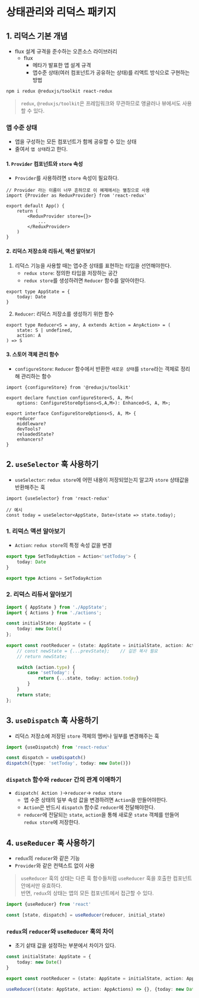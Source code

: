 # 상태관리와 리덕스 패키지
## 1. 리덕스 기본 개념
- flux 설계 규격을 준수하는 오픈소스 라이브러리
    - flux
        - 메타가 발표한 앱 설계 규격
        - 앱수준 상태(여러 컴포넌트가 공유하는 상태)를 리액트 방식으로 구현하는 방법
```bash
npm i redux @reduxjs/toolkit react-redux
```
> `redux`, `@reduxjs/toolkit`은 프레임워크와 무관하므로 앵귤러나 뷰에서도 사용할 수 있다.

### 앱 수준 상태
- 앱을 구성하는 모든 컴포넌트가 함께 공유할 수 있는 상태
- 줄여서 `앱 상태`라고 한다.

#### 1. `Provider` 컴포넌트와 `store` 속성
- `Provider`를 사용하려면 `store` 속성이 필요하다.
```tsx
// Provider 라는 이름이 너무 흔하므로 이 예제에서는 별칭으로 사용
import {Provider as ReduxProvider} from 'react-redux'
```
```tsx
export default App() {
    return (
        <ReduxProvider store={}>
            ...
        </ReduxProvider>
    )
}
```

#### 2. 리덕스 저장소와 리듀서, 액션 알아보기
1. 리덕스 기능을 사용할 때는 앱수준 상태를 표현하는 타입을 선언해야한다.
    - `redux store`: 정의한 타입을 저장하는 공간
    - `redux store`를 생성하려면 `Reducer` 함수를 알아야한다.
```tsx
export type AppState = {
    today: Date
}
```
2. `Reducer`: 리덕스 저장소를 생성하기 위한 함수
```tsx
export type Reducer<S = any, A extends Action = AnyAction> = (
    state: S | undefined,
    action: A
) => S
```
#### 3. 스토어 객체 관리 함수
- `configureStore`: `Reducer` 함수에서 반환한 `새로운 상태`를 `store`라는 객체로 정리해 관리하는 함수
```tsx
import {configureStore} from '@reduxjs/toolkit'
```

```tsx
export declare function configureStore<S, A, M>(
    options: ConfigureStoreOptions<S,A,M>): Enhanced<S, A, M>;
```

```tsx
export interface ConfigureStoreOptions<S, A, M> {
    reducer
    middleware?
    devTools?
    reloadedState?
    enhancers?
}
```

## 2. `useSelector` 훅 사용하기
- `useSelector`: `redux store`에 어떤 내용이 저장되었는지 알고자 `store` 상태값을 반환해주는 훅
```tsx
import {useSelector} from 'react-redux'
```
```tsx
// 예시
const today = useSelector<AppState, Date>(state => state.today);
```

### 1. 리덕스 액션 알아보기
- `Action`: `redux store`의 특정 속성 값을 변경

```ts
export type SetTodayAction = Action<'setToday'> {
    today: Date
}

export type Actions = SetTodayAction
```

### 2. 리덕스 리듀서 알아보기
```ts
import { AppState } from './AppState';
import { Actions } from './actions';

const initialState: AppState = {
    today: new Date()
};
  
export const rootReducer = (state: AppState = initialState, action: Actions) => {
    // const newState = {...prevState};    // 깊은 복사 필요
    // return newState;

    switch (action.type) {
        case 'setToday': {
            return {...state, today: action.today}
        }
    }
    return state;
};
```

## 3. `useDispatch` 훅 사용하기
- 리덕스 저장소에 저장된 `store` 객체의 멤버나 일부를 변경해주는 훅
```ts
import {useDispatch} from 'react-redux'
```

```ts
const dispatch = useDispatch()
dispatch({type: 'setToday', today: new Date()})
```

### `dispatch` 함수와 `reducer` 간의 관계 이애하기
- `dispatch( Action )`->`reducer`-> `redux store`
    - 앱 수준 상태의 일부 속성 값을 변경하려면 `Action`을 만들어야한다.
    - `Action`은 반드시 `dispatch` 함수로 `reducer`에 전달해야한다.
    - `reducer`에 전달되는 `state`, `action`을 통해 새로운 `state` 객체를 만들어 `redux store`에 저장한다.

## 4. `useReducer` 훅 사용하기
- `redux`의 `reducer`와 같은 기능
- `Provider`와 같은 컨텍스트 없이 사용
> `useReducer` 훅의 상태는 다른 훅 함수들처럼 `useReducer` 훅을 호출한 컴포넌트 안에서만 유효하다.<br>
> 반면, `redux`의 상태는 앱의 모든 컴포넌트에서 접근할 수 있다.

```ts
import {useReducer} from 'react'
```
```ts
const [state, dispatch] = useReducer(reducer, initial_state)
```

### `redux`의 `reducer`와 `useReducer` 훅의 차이
- 초기 샅태 값을 설정하는 부분에서 차이가 있다.
```ts
const initialState: AppState = {
    today: new Date()
}

export const rootReducer = (state: AppState = initialState, action: AppActions) => {}
```

```ts
useReducer((state: AppState, action: AppActions) => {}, {today: new Date()})
```